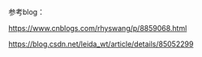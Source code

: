 参考blog：

https://www.cnblogs.com/rhyswang/p/8859068.html 

https://blog.csdn.net/leida_wt/article/details/85052299

